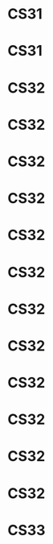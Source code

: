 # CS31
# CS31
# CS32
# CS32
# CS32
# CS32
# CS32
# CS32
# CS32
# CS32
# CS32
# CS32
# CS32
# CS32
# CS33
